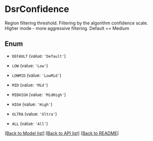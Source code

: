 # DsrConfidence

Region filtering threshold. Filtering by the algorithm confidence scale. Higher mode - more aggressive filtering. Default == Medium

## Enum

* `DEFAULT` (value: `'Default'`)

* `LOW` (value: `'Low'`)

* `LOWMID` (value: `'LowMid'`)

* `MID` (value: `'Mid'`)

* `MIDHIGH` (value: `'MidHigh'`)

* `HIGH` (value: `'High'`)

* `ULTRA` (value: `'Ultra'`)

* `ALL` (value: `'All'`)

[[Back to Model list]](../README.md#documentation-for-models) [[Back to API list]](../README.md#documentation-for-api-endpoints) [[Back to README]](../README.md)


